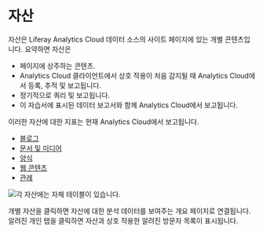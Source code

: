 # 자산

자산은 Liferay Analytics Cloud 데이터 소스의 사이트 페이지에 있는 개별 콘텐츠입니다. 요약하면 자산은

* 페이지에 상주하는 콘텐츠.
* Analytics Cloud 클라이언트에서 상호 작용이 처음 감지될 때 Analytics Cloud에서 등록, 추적 및 보고됩니다.
* 정기적으로 쿼리 및 보고됩니다.
* 이 자습서에 표시된 데이터 보고서와 함께 Analytics Cloud에서 보고됩니다.

이러한 자산에 대한 지표는 현재 Analytics Cloud에서 보고됩니다.

* [블로그](./blogs.md)
* [문서 및 미디어](./documents-and-media.md)
* [양식](./forms.md)
* [웹 콘텐츠](./tracking-custom-assets.md)
* [관례](./tracking-custom-assets.md)

![각 자산에는 자체 테이블이 있습니다.](assets/images/01.png)

개별 자산을 클릭하면 자산에 대한 분석 데이터를 보여주는 개요 페이지로 연결됩니다. 알려진 개인 탭을 클릭하면 자산과 상호 작용한 알려진 방문자 목록이 표시됩니다.

